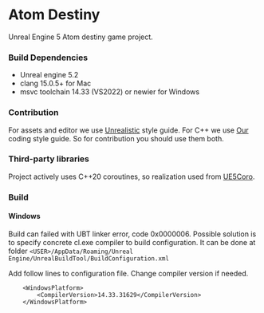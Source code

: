 # Atom Destiny
Unreal Engine 5 Atom destiny game project.

### Build Dependencies
- Unreal engine 5.2
- clang 15.0.5+ for Mac
- msvc toolchain 14.33 (VS2022) or newier for Windows

### Contribution

For assets and editor we use [Unrealistic](https://unrealistic.dev/posts/unrealistic-style-guide) style guide. For C++ we use [Our](https://github.com/AtomDestiny/AtomDestiny/blob/main/CodingStyle.md) coding style guide.
So for contribution you should use them both.

### Third-party libraries

Project actively uses C++20 coroutines, so realization used from [UE5Coro](https://github.com/landelare/ue5coro).

### Build
#### Windows
Build can failed with UBT linker error, code 0x0000006.
Possible solution is to specify concrete cl.exe compiler to build configuration.
It can be done at folder ```<USER>/AppData/Roaming/Unreal Engine/UnrealBuildTool/BuildConfiguration.xml```

Add follow lines to configuration file. Change compiler version if needed.
```
    <WindowsPlatform>
        <CompilerVersion>14.33.31629</CompilerVersion>
    </WindowsPlatform>
```
